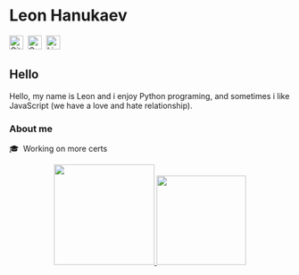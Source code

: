 # Leon Hanukaev
<a href="https://www.github.com/leonhanukaev" target="_blank"><img src="https://img.shields.io/badge/GitHub-100000?style=flat&logo=github&logoColor=white" alt="GitHub Badge" height="25"></a>&nbsp;
<a href="mailto:leonhanu@gmail.com" target="_blank"><img src="https://img.shields.io/badge/Gmail-D14836?style=flat&logo=gmail&logoColor=white" alt="Gmail Badge" height="25"></a>&nbsp;
<a href="https://www.linkedin.com/in/leonhanu" target="_blank"><img src="https://img.shields.io/badge/Linkedin-0077B5?style=flat&logo=linkedin&logoColor=white" alt="LinkedIn Badge" height="25"></a>&nbsp;

<!-- ## <img src="https://media.giphy.com/media/hvRJCLFzcasrR4ia7z/giphy.gif" height="20px"> Hello World -->
## Hello

Hello, my name is Leon and i enjoy Python programing, and sometimes i like JavaScript (we have a love and hate relationship).

### About me
🎓 &nbsp;Working on more certs


<p align="center">
<a href="https://github.com/leonhanukaev">

  <img height="180em" src="https://github-readme-stats.vercel.app/api?username=leonhanukaev&theme=dracula&show_icons=true&include_all_commits=true&count_private=true">
  <img height="160em" src="https://github-readme-stats.vercel.app/api/top-langs/?username=leonhanukaev&theme=dracula&layout=compact&include_all_commits=true&langs_count=2">
</a>
</p>
